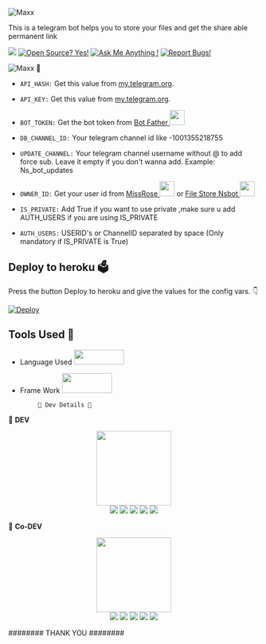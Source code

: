 
![Maxx](https://telegra.ph/file/d651c7b7943a9702f846d.png)

This is a telegram bot helps you to store your files and get the share able permanent link 

<a href="https://telegram.dog/FileStore_Nsbot"><img src="https://img.shields.io/badge/Telegram-Bot-blue.svg?logo=telegram"></a>
[![Open Source? Yes!](https://badgen.net/badge/Open%20Source%20%3F/Yes/yellow?icon=github)](https://github.com/aaditya318/TG-File-Store)
[![Ask Me Anything !](https://img.shields.io/badge/🤔%20Ask%20me-anything-1abc9c.svg)](https://telegram.dog/Ns_AnoNymouS)
[![Report Bugs!](https://badgen.net/badge/🐞%20Report%20/Bugs/red)](https://telegram.dog/tobot_update)

![Maxx](https://telegra.ph/file/033408792afc4d4f1f8f6.png) 🤖

- `API_HASH:` Get this value from [my.telegram.org](https://my.telegram.org).

- `API_KEY:` Get this value from [my.telegram.org](https://my.telegram.org).

- `BOT_TOKEN:` Get the bot token from [Bot Father <img src="https://telegra.ph/file/8d80c13110506bf1cb58e.jpg" width="30" height="30">](https://telegram.dog/BotFather)

- `DB_CHANNEL_ID:` Your telegram channel id like -1001355218755

- `UPDATE_CHANNEL:` Your telegram channel username without @ to add force sub. Leave it empty if you don't wanna add. Example: Ns_bot_updates

- `OWNER_ID:` Get your user id from [MissRose <img src="https://telegra.ph/file/0a36032bd2221c8d4209d.jpg" width="30" height="30">](https://telegram.dog/MissRose_bot) or [File Store Nsbot <img src="https://telegra.ph/file/bdd3352951be090a56590.jpg" width="30" height="30">](https://telegram.dog/FileStore_Nsbot)

- `IS_PRIVATE:` Add True if you want to use private ,make sure u add AUTH_USERS if you are using IS_PRIVATE

- `AUTH_USERS:` USERID's or ChannelID separated by space (Only mandatory if IS_PRIVATE is True)

## Deploy to heroku 🗳
Press the button Deploy to heroku and give the values for the config vars. 👇

[![Deploy](https://www.herokucdn.com/deploy/button.svg)](https://heroku.com/deploy?template=https://github.com/aaditya318/TG-File-Store)

## Tools Used 🧰
- Language Used [<img src="https://telegra.ph/file/960ed8709acaf8c68b894.jpg" width="100" height="30">](https://www.python.org/)
- Frame Work [<img src="https://telegra.ph/file/804f06d1590f7619a63ed.jpg" width="100" height="40">](https://github.com/pyrogram/pyrogram)

           👲 Dev Details 👲

👲 <b>DEV</b>

<p align="middle">
<img src="https://telegra.ph/file/2a3eab01d1201f40b3ffc.jpg" width="150" height="150"><br>
<img src="https://badgen.net/badge/Name/Anonymous/FF33FF?icon=awesome&labelColor=0080FF"></a>
<img src="https://badgen.net/badge/Skills/python/purple?icon=terminal&labelColor=red"></a>
<a href="https://telegram.dog/Ns_Anonymous"><img src="https://img.shields.io/badge/Telegram-Bot-blue.svg?logo=telegram"></a>
<a href="https://github.com/Ns-AnoNymouS"><img src="https://badgen.net/badge/Follow%20on%20/GitHub/80FF00?icon=github&labelColor=black"></a>
<a href="https://youtube.com/channel/UC9NnqJ63aSzv457iUMM06vQ"><img src="https://img.shields.io/badge/YouTube-Channel-FF3333.svg?logo=youtube&logoColor=FF3333"></a>
<p align="left">
</p>

👲 <b>Co-DEV</b>

<p align="middle">
<img src="https://telegra.ph/file/7f6e81d4546efbea0f218.jpg" width="150" height="150"><br>
<img src="https://badgen.net/badge/Name/MaxxRider/FF33FF?icon=awesome&labelColor=0080FF"></a>
<img src="https://badgen.net/badge/Skills/python/purple?icon=terminal&labelColor=red"></a>
<a href="https://telegram.dog/MaxxRider"><img src="https://img.shields.io/badge/Telegram-Bot-blue.svg?logo=telegram"></a>
<a href="https://github.com/MaxxRider"><img src="https://badgen.net/badge/Follow%20on%20/GitHub/80FF00?icon=github&labelColor=black"></a>
<a href="https://youtu.be/TbMX6aN3GgY"><img src="https://img.shields.io/badge/YouTube-Channel-FF3333.svg?logo=youtube&logoColor=FF3333"></a>
<p align="left">
</p>


######## THANK YOU ########
